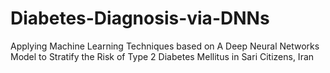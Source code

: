 # Diabetes-Diagnosis-via-DNNs
Applying Machine Learning Techniques based on A Deep Neural Networks Model to Stratify the Risk of Type 2 Diabetes Mellitus in Sari Citizens, Iran 
